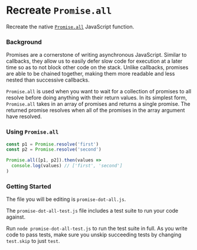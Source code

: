 # Recreate `Promise.all`

Recreate the native [`Promise.all`][mdn] JavaScript function.


### Background

Promises are a cornerstone of writing asynchronous JavaScript. Similar to
callbacks, they allow us to easily defer slow code for execution at a later time
so as to not block other code on the stack. Unlike callbacks, promises are able
to be chained together, making them more readable and less nested than
successive callbacks.

`Promise.all` is used when you want to wait for a collection of promises to all
resolve before doing anything with their return values. In its simplest form,
`Promise.all` takes in an array of promises and returns a single promise. The
returned promise resolves when all of the promises in the array argument have
resolved.


### Using `Promise.all`

```javascript
const p1 = Promise.resolve('first')
const p2 = Promise.resolve('second')

Promise.all([p1, p2]).then(values =>
  console.log(values) // ['first', 'second']
)
```


### Getting Started

The file you will be editing is `promise-dot-all.js`.

The `promise-dot-all-test.js` file includes a test suite to run your code against.

Run `node promise-dot-all-test.js` to run the test suite in full. As you write
code to pass tests, make sure you unskip succeeding tests by changing
`test.skip` to just `test`.

[mdn]: https://developer.mozilla.org/en-US/docs/Web/JavaScript/Reference/Global_Objects/Promise/all
